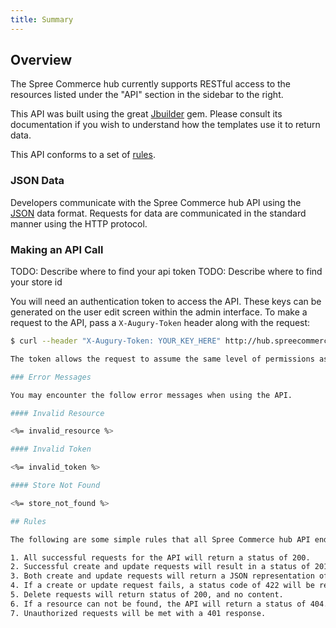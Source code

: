 ```yaml
---
title: Summary
---
```


## Overview

The Spree Commerce hub currently supports RESTful access to the resources listed under the "API"
section in the sidebar to the right.

This API was built using the great [Jbuilder](https://github.com/rails/jbuilder) gem.
Please consult its documentation if you wish to understand how the templates use
it to return data.

This API conforms to a set of [rules](#rules).

### JSON Data

Developers communicate with the Spree Commerce hub API using the [JSON](http://www.json.org) data format. Requests for data are communicated in the standard manner using the HTTP protocol.

### Making an API Call

TODO: Describe where to find your api token
TODO: Describe where to find your store id

You will need an authentication token to access the API. These keys can be generated on the user edit screen within the admin interface. To make a request to the API, pass a `X-Augury-Token` header along with the request:

```bash
$ curl --header "X-Augury-Token: YOUR_KEY_HERE" http://hub.spreecommerce.com/api/stores/YOUR_STORE_ID/integrations.json```

The token allows the request to assume the same level of permissions as the actual user to whom the token belongs.

### Error Messages

You may encounter the follow error messages when using the API.

#### Invalid Resource

<%= invalid_resource %>

#### Invalid Token

<%= invalid_token %>

#### Store Not Found

<%= store_not_found %>

## Rules

The following are some simple rules that all Spree Commerce hub API endpoints comply with.

1. All successful requests for the API will return a status of 200.
2. Successful create and update requests will result in a status of 201 and 200 respectively.
3. Both create and update requests will return a JSON representation of the data upon success.
4. If a create or update request fails, a status code of 422 will be returned, with a hash containing an \"error\" key, and an \"errors\" key. The errors value will contain all ActiveRecord validation errors encountered when saving this record.
5. Delete requests will return status of 200, and no content.
6. If a resource can not be found, the API will return a status of 404.
7. Unauthorized requests will be met with a 401 response.
